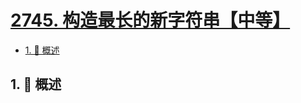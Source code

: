 # [2745. 构造最长的新字符串【中等】](https://github.com/Tdahuyou/TNotes.leetcode/tree/main/notes/2745.%20%E6%9E%84%E9%80%A0%E6%9C%80%E9%95%BF%E7%9A%84%E6%96%B0%E5%AD%97%E7%AC%A6%E4%B8%B2%E3%80%90%E4%B8%AD%E7%AD%89%E3%80%91)

<!-- region:toc -->

- [1. 📝 概述](#1--概述)

<!-- endregion:toc -->

## 1. 📝 概述
